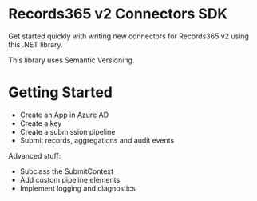 # Records365 v2 Connectors SDK 
Get started quickly with writing new connectors for Records365 v2 using this .NET library.

This library uses Semantic Versioning.

# Getting Started

*  Create an App in Azure AD
*  Create a key
*  Create a submission pipeline
*  Submit records, aggregations and audit events

Advanced stuff:

*  Subclass the SubmitContext
*  Add custom pipeline elements
*  Implement logging and diagnostics


